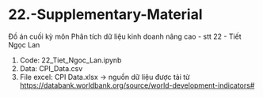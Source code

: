 # 22.-Supplementary-Material
Đồ án cuối kỳ môn Phân tích dữ liệu kinh doanh nâng cao - stt 22 - Tiết Ngọc Lan
1. Code: 22_Tiet_Ngoc_Lan.ipynb
2. Data: CPI_Data.csv
3. File excel: CPI Data.xlsx -> nguồn dữ liệu được tải từ https://databank.worldbank.org/source/world-development-indicators#
